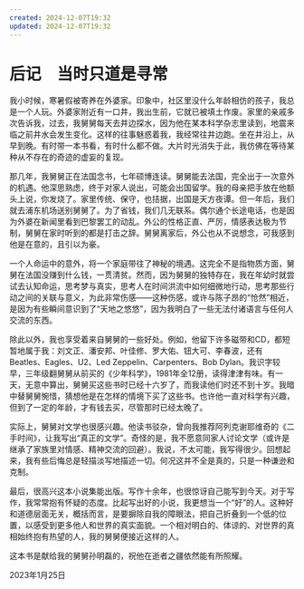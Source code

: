 ```yaml
---
created: 2024-12-07T19:32
updated: 2024-12-07T19:32
---
```

   

# 后记　当时只道是寻常

我小时候，寒暑假被寄养在外婆家。印象中，社区里没什么年龄相仿的孩子，我总是一个人玩。外婆家附近有一口井，我出生前，它就已被填土作废。家里的亲戚多次告诉我，过去，我舅舅每天去井边探水，因为他在某本科学杂志里读到，地震来临之前井水会发生变化。这样的往事魅惑着我，我经常往井边跑。坐在井沿上，从早到晚。有时带一本书看，有时什么都不做。大片时光消失于此，我仿佛在等待某种从不存在的奇迹的虚妄的复现。

那几年，我舅舅正在法国念书，七年硕博连读。舅舅能去法国，完全出于一次意外的机遇。他深思熟虑，终于对家人说出，可能会出国留学。我的母亲把手放在他额头上说，你发烧了。家里传统、保守，也拮据，出国是天方夜谭。但一年后，我们就去浦东机场送别舅舅了。为了省钱，我们几无联系。偶尔通个长途电话，也是因为外婆在新闻里看到巴黎罢工的动乱。外公的性格正直、严厉，情感表达极为节制，舅舅在家时听到的都是打击之辞。舅舅离家后，外公也从不说想念，可我感到他是在意的，且引以为豪。

一个人命运中的意外，将一个家庭带往了神秘的境遇。这完全不是指物质方面，舅舅在法国没赚到什么钱，一贯清贫。然而，因为舅舅的独特存在，我在年幼时就尝试去认知命运，思考梦与真实，思考人在时间洪流中如何细微地行动，思考那些行动之间的关联与意义，为此非常伤感——这种伤感，或许与陈子昂的“怆然”相近，是因为有些瞬间意识到了“天地之悠悠”，因为我明白了一些无法付诸语言与任何人交流的东西。

除此以外，我也享受着来自舅舅的一些好处。例如，他留下许多磁带和CD，都短暂地属于我：刘文正、潘安邦、叶佳修、罗大佑、钮大可、李春波，还有Beatles、Eagles、U2、Led Zeppelin、Carpenters、Bob Dylan。我识字较早，三年级翻舅舅从前买的《少年科学》，1981年全12册，读得津津有味。有一天，无意中算出，舅舅买这些书时已经十六岁了，而我读他们时还不到十岁。我暗中替舅舅惋惜，猜想他是在怎样的情境下买了这些书。也许他一直对科学有兴趣，但到了一定的年龄，才有钱去买，尽管那时已经太晚了。

实际上，舅舅对文学也很感兴趣。他读书驳杂，曾向我推荐阿列克谢耶维奇的《二手时间》，让我写出“真正的文学”。奇怪的是，我不愿意同家人讨论文学（或许是继承了家族里对情感、精神交流的回避）。我说，不太可能，我写得很少。回想起来，我有些后悔总是轻描淡写地描述一切。何况这并不全是真的，只是一种谦逊和克制。

最后，很高兴这本小说集能出版。写作十余年，也很惊讶自己能写到今天。对于写作，我常常抱有怀疑的态度。比起写出好的小说，我更想当一个“好”的人。这种好和道德层面无关，概括而言，是要摒除自我的障眼法，把自己折叠到一个低的位置，以感受到更多他人和世界的真实面貌。一个相对明白的、体谅的、对世界的真相始终抱有热望的人，我的舅舅便接近这样的人。

这本书是献给我的舅舅孙明磊的，祝他在逝者之疆依然能有所照耀。

2023年1月25日